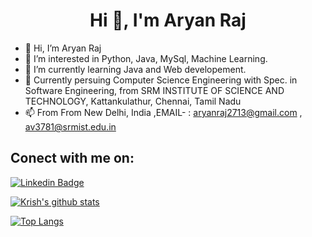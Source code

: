 <h1 align="center">Hi 👋, I'm Aryan Raj</h1>








- 👋 Hi, I’m Aryan Raj
- 👀 I’m interested in Python, Java, MySql, Machine Learning.
- 🌱 I’m currently learning Java and Web developement.
- 💞️ Currently persuing Computer Science Engineering with Spec. in Software Engineering,
     from SRM INSTITUTE OF SCIENCE AND TECHNOLOGY, Kattankulathur, Chennai, Tamil Nadu
- 📫 From From New Delhi, India
    ,EMAIL- :  aryanraj2713@gmail.com , av3781@srmist.edu.in

<!---
aryanraj2713/aryanraj2713 is a ✨ special ✨ repository because its `README.md` (this file) appears on your GitHub profile.
You can click the Preview link to take a look at your changes.
--->

## Conect with me on:
[![Linkedin Badge](https://img.shields.io/badge/-AryanRaj-blue?style=flat-square&logo=Linkedin&logoColor=white&link=https://www.linkedin.com/in/aryanraj-3a68b39a)](https://www.linkedin.com/in/aryan-raj-3a68b39a)

[![Krish's github stats](https://github-readme-stats.vercel.app/api?username=aryanraj2713)](https://github.com/aryanraj2713/github-readme-stats)
&nbsp;

[![Top Langs](https://github-readme-stats.vercel.app/api/top-langs/?username=aryanraj2713)](https://github.com/aryanraj2713/github-readme-stats)

